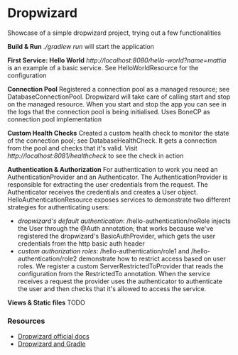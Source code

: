 # Dropwizard

Showcase of a simple dropwizard project, trying out a few functionalities

**Build & Run**
*./gradlew run* will start the application

**First Service: Hello World**
*http://localhost:8080/hello-world?name=mattia* is an example of a basic service. See HelloWorldResource for the configuration

**Connection Pool**
Registered a connection pool as a managed resource; see DatabaseConnectionPool. Dropwizard will take care of calling start and stop on the managed resource. When you start and stop the app you can see in the logs that the connection pool is being initialised.
Uses BoneCP as connection pool implementation

**Custom Health Checks**
Created a custom health check to monitor the state of the connection pool; see DatabaseHealthCheck. It gets a connection from the pool and checks that it's valid. Visit *http://localhost:8081/healthcheck* to see the check in action

**Authentication & Authorization**
For authentication to work you need an AuthenticationProvider and an Authenticator. The AuthenticationProvider is responsible for extracting the user credentials from the request. The Authenticator receives the credentials and creates a User object.
HelloAuthenticationResource exposes services to demonstrate two different strategies for authenticating users:
* *dropwizard's default authentication*: /hello-authentication/noRole injects the User through the @Auth annotation; that works because we've registered the dropwizard's BasicAuthProvider, which gets the user credentials from the http basic auth header
* *custom authorization roles*: /hello-authentication/role1 and /hello-authentication/role2 demonstrate how to restrict access based on user roles. We register a custom ServerRestrictedToProvider that reads the configuration from the RestrictedTo annotation. 
When the service receives a request the provider uses the authenticator to authenticate the user and then checks that it's allowed to access the service.

**Views & Static files**
TODO


### Resources
* [Dropwizard official docs](http://dropwizard.readthedocs.org/en/latest/getting-started.html)
* [Dropwizard and Gradle](https://github.com/gini/dropwizard-gradle)
